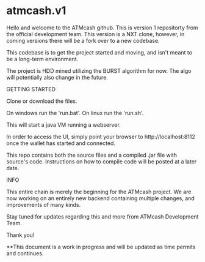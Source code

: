 # atmcash.v1

Hello and welcome to the ATMcash github. This is version 1 repositorty from the official development team. This version is a NXT clone, however, in coming versions there will be a fork over to a new codebase.

This codebase is to get the project started and moving, and isn't meant to be a long-term environment.

The project is HDD mined utilizing the BURST algorithm for now. The algo will potentially also change in the future.


GETTING STARTED

Clone or download the files. 

On windows run the 'run.bat'. On linux run the 'run.sh'.

This will start a java VM running a webserver.

In order to access the UI, simply point your browser to http://localhost:8112 once the wallet has started and connected.


This repo contains both the source files and a compiled .jar file with source's code. Instructions on how to compile code will be posted at a later date.




INFO

This entire chain is merely the beginning for the ATMcash project. We are now working on an entirely new backend containing multiple changes, and improvements of many kinds.

Stay tuned for updates regarding this and more from ATMcash Development Team.

Thank you!



**This document is a work in progress and will be updated as time permits and continues.



